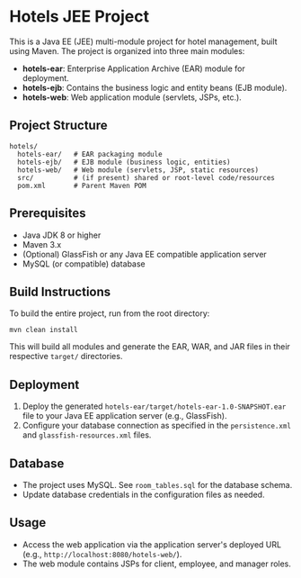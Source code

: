 # Hotels JEE Project

This is a Java EE (JEE) multi-module project for hotel management, built using Maven. The project is organized into three main modules:

- **hotels-ear**: Enterprise Application Archive (EAR) module for deployment.
- **hotels-ejb**: Contains the business logic and entity beans (EJB module).
- **hotels-web**: Web application module (servlets, JSPs, etc.).

## Project Structure

```
hotels/
  hotels-ear/   # EAR packaging module
  hotels-ejb/   # EJB module (business logic, entities)
  hotels-web/   # Web module (servlets, JSP, static resources)
  src/          # (if present) shared or root-level code/resources
  pom.xml       # Parent Maven POM
```

## Prerequisites
- Java JDK 8 or higher
- Maven 3.x
- (Optional) GlassFish or any Java EE compatible application server
- MySQL (or compatible) database

## Build Instructions

To build the entire project, run from the root directory:

```
mvn clean install
```

This will build all modules and generate the EAR, WAR, and JAR files in their respective `target/` directories.

## Deployment

1. Deploy the generated `hotels-ear/target/hotels-ear-1.0-SNAPSHOT.ear` file to your Java EE application server (e.g., GlassFish).
2. Configure your database connection as specified in the `persistence.xml` and `glassfish-resources.xml` files.

## Database

- The project uses MySQL. See `room_tables.sql` for the database schema.
- Update database credentials in the configuration files as needed.

## Usage

- Access the web application via the application server's deployed URL (e.g., `http://localhost:8080/hotels-web/`).
- The web module contains JSPs for client, employee, and manager roles.

